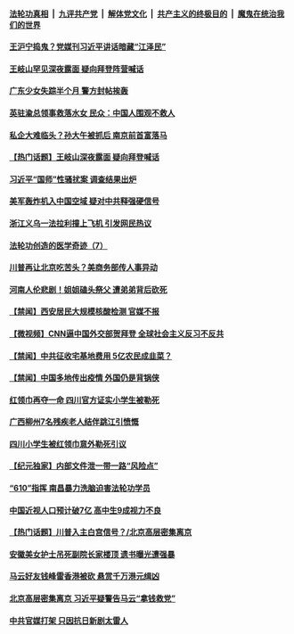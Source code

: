 

####  [法轮功真相](../../../../basic/blob/master/README.md?t=11180502) &nbsp;|&nbsp; [九评共产党](../../../../9ping.md/blob/master/README.md?t=11180502) &nbsp;|&nbsp; [解体党文化](../../../../jtdwh.md/blob/master/README.md?t=11180502)  &nbsp;|&nbsp; [共产主义的终极目的](../../../../gczydzjmd.md/blob/master/README.md?t=11180502) &nbsp;|&nbsp; [魔鬼在统治我们的世界](../../../../mgztzwmdsj.md/blob/master/README.md?t=11180502) 

#### [王沪宁捣鬼？党媒刊习近平讲话暗藏“江泽民”](../pages/prog204/a102989335.md?t=11180502) 

#### [王岐山罕见深夜露面 疑向拜登阵营喊话](../pages/prog204/a102989095.md?t=11180502) 

#### [广东少女失踪半个月 警方封帖挨轰](../pages/prog204/a102989108.md?t=11180502) 

#### [英驻渝总领事救落水女 民众：中国人围观不救人](../pages/prog204/a102989106.md?t=11180502) 

#### [私企大难临头？孙大午被抓后 南京前首富落马](../pages/prog204/a102989084.md?t=11180502) 

#### [【热门话题】王岐山深夜露面 疑向拜登喊话](../pages/prog204/a102988948.md?t=11180502) 

#### [习近平“国师”性骚扰案 调查结果出炉](../pages/prog204/a102989058.md?t=11180502) 

#### [美军轰炸机入中国空域 疑对中共释强硬信号](../pages/prog204/a102989028.md?t=11180502) 

#### [浙江义乌一法拉利撞上飞机 引发网民热议](../pages/prog204/a102988966.md?t=11180502) 

#### [法轮功创造的医学奇迹（7）](../pages/prog204/a102988957.md?t=11180502) 

#### [川普再让北京吃苦头？美商务部传人事异动](../pages/prog204/a102988894.md?t=11180502) 

#### [河南人伦悲剧！姐姐磕头祭父 遭弟弟背后砍死](../pages/prog204/a102988808.md?t=11180502) 



#### [【禁闻】西安居民大规模核酸检测 官媒不报](../pages/prog204/a102988646.md?t=11180502) 

#### [【微视频】CNN逼中国外交部贺拜登 全球社会主义反习不反共](../pages/prog204/a102988587.md?t=11180502) 

#### [【禁闻】中共征收宅基地费用 5亿农民成韭菜？](../pages/prog204/a102988594.md?t=11180502) 

#### [【禁闻】中国多地传出疫情 外国仍是背锅侠](../pages/prog204/a102988590.md?t=11180502) 

#### [红领巾再夺一命 四川官方证实小学生被勒死](../pages/prog204/a102988453.md?t=11180502) 


#### [广西柳州7名残疾老人结伴跳江引愤慨](../pages/prog204/a102988231.md?t=11180502) 

#### [四川小学生被红领巾意外勒死引议](../pages/prog204/a102988225.md?t=11180502) 

#### [【纪元独家】内部文件泄一带一路“风险点”](../pages/prog204/a102988242.md?t=11180502) 

#### [“610”指挥 南昌暴力洗脑迫害法轮功学员](../pages/prog204/a102988212.md?t=11180502) 

#### [中国近视人口预计破7亿 高中生9成视力不良](../pages/prog204/a102988167.md?t=11180502) 

#### [【热门话题】川普入主白宫信号？/北京高层密集离京](../pages/prog204/a102988144.md?t=11180502) 

#### [安徽美女护士吊死副院长家楼顶 遗书曝光遭强暴](../pages/prog204/a102988088.md?t=11180502) 

#### [马云好友钱峰雷香港被砍 悬赏千万港元缉凶](../pages/prog204/a102988090.md?t=11180502) 

#### [北京高层密集离京 习近平疑警告马云“拿钱救党”](../pages/prog204/a102988037.md?t=11180502) 

#### [中共官媒打架 只因抗日新剧太雷人](../pages/prog204/a102988038.md?t=11180502) 

